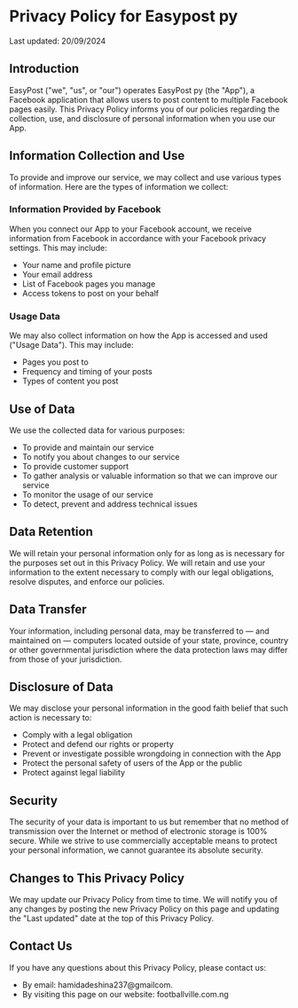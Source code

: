 # Privacy Policy for Easypost py

Last updated: 20/09/2024

## Introduction

EasyPost ("we", "us", or "our") operates EasyPost py (the "App"), a Facebook application that allows users to post content to multiple Facebook pages easily. This Privacy Policy informs you of our policies regarding the collection, use, and disclosure of personal information when you use our App.

## Information Collection and Use

To provide and improve our service, we may collect and use various types of information. Here are the types of information we collect:

### Information Provided by Facebook

When you connect our App to your Facebook account, we receive information from Facebook in accordance with your Facebook privacy settings. This may include:

- Your name and profile picture
- Your email address
- List of Facebook pages you manage
- Access tokens to post on your behalf

### Usage Data

We may also collect information on how the App is accessed and used ("Usage Data"). This may include:

- Pages you post to
- Frequency and timing of your posts
- Types of content you post

## Use of Data

We use the collected data for various purposes:

- To provide and maintain our service
- To notify you about changes to our service
- To provide customer support
- To gather analysis or valuable information so that we can improve our service
- To monitor the usage of our service
- To detect, prevent and address technical issues

## Data Retention

We will retain your personal information only for as long as is necessary for the purposes set out in this Privacy Policy. We will retain and use your information to the extent necessary to comply with our legal obligations, resolve disputes, and enforce our policies.

## Data Transfer

Your information, including personal data, may be transferred to — and maintained on — computers located outside of your state, province, country or other governmental jurisdiction where the data protection laws may differ from those of your jurisdiction.

## Disclosure of Data

We may disclose your personal information in the good faith belief that such action is necessary to:

- Comply with a legal obligation
- Protect and defend our rights or property
- Prevent or investigate possible wrongdoing in connection with the App
- Protect the personal safety of users of the App or the public
- Protect against legal liability

## Security

The security of your data is important to us but remember that no method of transmission over the Internet or method of electronic storage is 100% secure. While we strive to use commercially acceptable means to protect your personal information, we cannot guarantee its absolute security.

## Changes to This Privacy Policy

We may update our Privacy Policy from time to time. We will notify you of any changes by posting the new Privacy Policy on this page and updating the "Last updated" date at the top of this Privacy Policy.

## Contact Us

If you have any questions about this Privacy Policy, please contact us:

- By email: hamidadeshina237@gmailcom.
- By visiting this page on our website: footballville.com.ng
